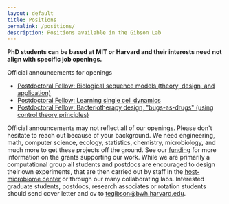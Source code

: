 ```yaml
---
layout: default
title: Positions
permalink: /positions/
description: Positions available in the Gibson Lab
---
```

**PhD students can be based at MIT or Harvard and their interests need not align with specific job openings.**

Official announcements for openings

- [Postdoctoral Fellow: Biological sequence models (theory, design, and application)](/biologicalsequence_postdoc/)
- [Postdoctoral Fellow: Learning single cell dynamics](/scdynamics_postdoc/)
- [Postdoctoral Fellow: Bacteriotherapy design, "bugs-as-drugs" (using control theory principles)](/controlmicrobiome_postdoc/)

<!---
- [Postdoctoral Fellow: Long context biological sequence models: foundations and applications](/biological_sequence_models_postdoc/)
- [Postdoctoral Fellow: Learning single cell dynamics](/single_cell_dynamics_postdoc/)

- [Postdoctoral Fellow: Host-microbiome (gut-brain axis)](/hostmicrobe_postdoc/)
--->

Official announcements may not reflect all of our openings. Please don't hesitate to reach out because of your background. We need engineering, math, computer science, ecology, statistics, chemistry, microbiology, and much more to get these projects off the ground. See our [funding](/about/#funding) for more information on the grants supporting our work. While we are primarily a computational group all students and postdocs are encouraged to design their own experiments, that are then carried out by staff in the [host-microbiome center](https://metagenomics.partners.org/) or through our many collaborating labs. Interested graduate students, postdocs, research associates or rotation students should send cover letter and cv to <a href="mailto:tegibson@bwh.harvard.edu">tegibson@bwh.harvard.edu</a>.

<!--
Ongoing projects
- Learning microbial dynamics at scale across space and time
- Neural Ordinary Differential Equations (ODE) for applications in biology
- Bacteriotherapy design using control theory principles
- Accelerated gradient descent for real-time applications
- Experimental and computational methods for studying the gut-brain axis
- Host-microbiome interactions (wet/dry -- see below)

Opening for someone who wants to have some wet lab experience
- Time in both the Gibson Lab and the [Walt Lab](https://waltlab.bwh.harvard.edu/) developing assays for the detection of cytokines in feces ([attomolar level sensitivity](https://pubs.acs.org/doi/abs/10.1021/acsnano.4c10340)), and developing models for learning host-microbiome interactions.
-->